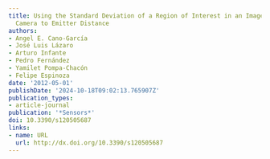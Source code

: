 ```yaml
---
title: Using the Standard Deviation of a Region of Interest in an Image to Estimate
  Camera to Emitter Distance
authors:
- Angel E. Cano-García
- José Luis Lázaro
- Arturo Infante
- Pedro Fernández
- Yamilet Pompa-Chacón
- Felipe Espinoza
date: '2012-05-01'
publishDate: '2024-10-18T09:02:13.765907Z'
publication_types:
- article-journal
publication: '*Sensors*'
doi: 10.3390/s120505687
links:
- name: URL
  url: http://dx.doi.org/10.3390/s120505687
---
```

